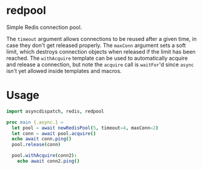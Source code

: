 # redpool

Simple Redis connection pool.

The `timeout` argument allows connections to be reused after a given time, in
case they don't get released properly. The `maxConn` argument sets a soft
limit, which destroys connection objects when released if the limit has been
reached. The `withAcquire` template can be used to automatically acquire and
release a connection, but note the `acquire` call is `waitFor`'d since `async`
isn't yet allowed inside templates and macros.

# Usage

```nim
import asyncdispatch, redis, redpool

proc main {.async.} =
  let pool = await newRedisPool(5, timeout=4, maxConn=2)
  let conn = await pool.acquire()
  echo await conn.ping()
  pool.release(conn)

  pool.withAcquire(conn2):
    echo await conn2.ping()
```
